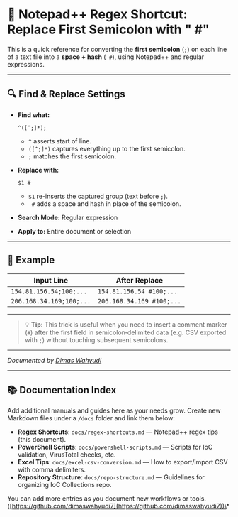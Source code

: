 # 📌 Notepad++ Regex Shortcut: Replace First Semicolon with " #"

This is a quick reference for converting the **first semicolon** (`;`) on each line of a text file into a **space + hash** (` #`), using Notepad++ and regular expressions.

---

## 🔍 Find & Replace Settings

* **Find what:**

  ```regex
  ^([^;]*);
  ```

  * `^` asserts start of line.
  * `([^;]*)` captures everything up to the first semicolon.
  * `;` matches the first semicolon.

* **Replace with:**

  ```text
  $1 #
  ```

  * `$1` re-inserts the captured group (text before `;`).
  * ` #` adds a space and hash in place of the semicolon.

* **Search Mode:** Regular expression

* **Apply to:** Entire document or selection

---

## 📝 Example

| **Input Line**           | **After Replace**         |
| ------------------------ | ------------------------- |
| `154.81.156.54;100;...`  | `154.81.156.54 #100;...`  |
| `206.168.34.169;100;...` | `206.168.34.169 #100;...` |

---

> 💡 **Tip:** This trick is useful when you need to insert a comment marker (`#`) after the first field in semicolon‑delimited data (e.g. CSV exported with `;`) without touching subsequent semicolons.

---

*Documented by [Dimas Wahyudi](https://github.com/dimaswahyudi7)*

---

## 📚 Documentation Index

Add additional manuals and guides here as your needs grow. Create new Markdown files under a `/docs` folder and link them below:

* **Regex Shortcuts**: `docs/regex-shortcuts.md` — Notepad++ regex tips (this document).
* **PowerShell Scripts**: `docs/powershell-scripts.md` — Scripts for IoC validation, VirusTotal checks, etc.
* **Excel Tips**: `docs/excel-csv-conversion.md` — How to export/import CSV with comma delimiters.
* **Repository Structure**: `docs/repo-structure.md` — Guidelines for organizing IoC Collections repo.

You can add more entries as you document new workflows or tools.([https://github.com/dimaswahyudi7](https://github.com/dimaswahyudi7))\*
